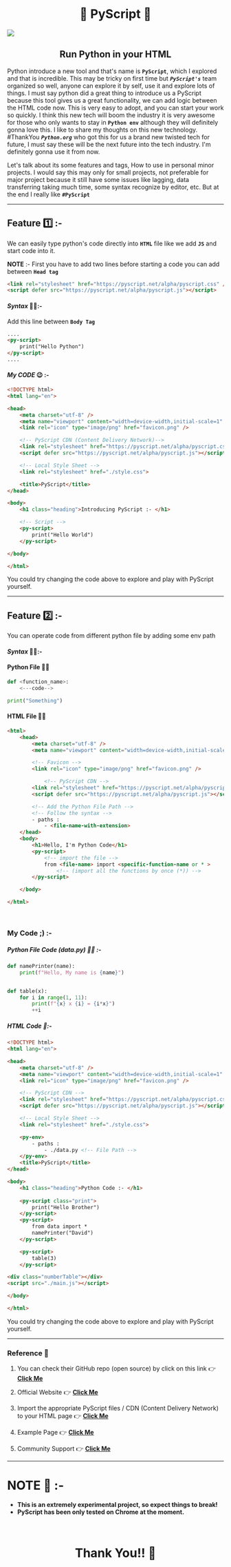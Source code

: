 <h1 align="center">🐍 PyScript 🐍</h1>
<img src="https://pyscript.net/assets/images/pyscript-sticker-black.svg">
<h2 align="center"> Run Python in your HTML</h2>

Python introduce a new tool and that's name is **`PyScript`**, which I explored and that is incredible. This may be tricky on first time but ***`PyScript's`*** team organized so well, anyone can explore it by self, use it and explore lots of things. I must say python did a great thing to introduce us a PyScript because this tool gives us a great functionality, we can add logic between the HTML code now. This is very easy to adopt, and you can start your work so quickly. I think this new tech will boom the industry it is very awesome for those who only wants to stay in  **`Python env`** although they will definitely gonna love this. I like to share my thoughts on this new technology. #ThankYou ***`Python.org`*** who got this for us a brand new twisted tech for future, I must say these will be the next future into the tech industry. I'm definitely gonna use it from now.  

Let's talk about its some features and tags, How to use in personal minor projects. I would say this may only for small projects, not preferable for major project because it still have some issues like lagging, data transferring taking much time, some syntax recognize by editor, etc. But at the end I really like **`#PyScript`**

***

## Feature 1️⃣ :-
We can easily type python's code directly into **`HTML`** file like we add **`JS`** and start code into it. 

**NOTE** :- First you have to add two lines before starting a code you can add between **`Head tag`**

```html
<link rel="stylesheet" href="https://pyscript.net/alpha/pyscript.css" />
<script defer src="https://pyscript.net/alpha/pyscript.js"></script>
```

#### ***Syntax*** 👩‍💻:-

Add this line between **`Body Tag`**

```html
....
<py-script>
    print("Hello Python")
</py-script>
....
```

#### ***My CODE*** 😉 :-

```html
<!DOCTYPE html>
<html lang="en">

<head>
    <meta charset="utf-8" />
    <meta name="viewport" content="width=device-width,initial-scale=1" />
    <link rel="icon" type="image/png" href="favicon.png" />

    <!-- PyScript CDN (Content Delivery Network)-->
    <link rel="stylesheet" href="https://pyscript.net/alpha/pyscript.css" />
    <script defer src="https://pyscript.net/alpha/pyscript.js"></script>

    <!-- Local Style Sheet -->
    <link rel="stylesheet" href="./style.css">

    <title>PyScript</title>
</head>

<body>
    <h1 class="heading">Introducing PyScript :- </h1>

    <!-- Script -->
    <py-script>
        print("Hello World")
    </py-script>

</body>

</html>
```
You could try changing the code above to explore and play with PyScript yourself.

***

## Feature 2️⃣ :-

You can operate code from different python file by adding some env path


#### ***Syntax*** 👩‍💻:-

#### Python File 👨‍💻
```python
def <function_name>:
    <---code-->

print("Something")
```

#### HTML File 👩‍💻

```html
<html>
    <head>
        <meta charset="utf-8" />
        <meta name="viewport" content="width=device-width,initial-scale=1" />

        <!-- Favicon -->
        <link rel="icon" type="image/png" href="favicon.png" />

            <!-- PyScript CDN -->
        <link rel="stylesheet" href="https://pyscript.net/alpha/pyscript.css" />
        <script defer src="https://pyscript.net/alpha/pyscript.js"></script>

        <!-- Add the Python File Path -->
        <!-- Follow the syntax -->
        - paths :
            - <file-name-with-extension>
    </head>
    <body>
        <h1>Hello, I'm Python Code</h1>
        <py-script>
            <!-- import the file -->
            from <file-name> import <specific-function-name or * >
                <!-- (import all the functions by once (*)) -->
        </py-script>

    </body>

</html>
```
<br>

### **My Code** ;) :-

##### Python File Code (data.py) 👨‍💻 :-
```python
def namePrinter(name):
    print(f"Hello, My name is {name}")


def table(x):
    for i in range(1, 11):
        print(f"{x} x {i} = {i*x}")
        ++i
```
##### HTML Code 💌:-

```html
<!DOCTYPE html>
<html lang="en">

<head>
    <meta charset="utf-8" />
    <meta name="viewport" content="width=device-width,initial-scale=1" />
    <link rel="icon" type="image/png" href="favicon.png" />

    <!-- PyScript CDN -->
    <link rel="stylesheet" href="https://pyscript.net/alpha/pyscript.css" />
    <script defer src="https://pyscript.net/alpha/pyscript.js"></script>

    <!-- Local Style Sheet -->
    <link rel="stylesheet" href="./style.css">

    <py-env>
        - paths :
            - ./data.py <!-- File Path -->
    </py-env>
    <title>PyScript</title>
</head>

<body>
    <h1 class="heading">Python Code :- </h1>
    
    <py-script class="print">
        print("Hello Brother")
    </py-script>
    <py-script>
        from data import *
        namePrinter("David")
    </py-script>

    <py-script>
        table(3)
    </py-script>

<div class="numberTable"></div>
<script src="./main.js"></script>

</body>

</html>
````
You could try changing the code above to explore and play with PyScript yourself.

***

### Reference 📔

1. You can check their GitHub repo (open source) by click on this link 👉 **[Click Me](https://github.com/pyscript/pyscript/blob/main/docs/tutorials/getting-started.md)**

2. Official Website 👉 **[Click Me](https://pyscript.net/)**

3. Import the appropriate PyScript files / CDN (Content Delivery Network)  to your HTML page 👉 **[Click Me](https://github.com/pyscript/pyscript#try-pyscript)**

4. Example Page 👉 **[Click Me](https://pyscript.net/examples)**

5. Community Support 👉 **[Click Me](https://community.anaconda.cloud/c/tech-topics/pyscript)**

***

# NOTE 📝 :-
- **This is an extremely experimental project, so expect things to break!**
- **PyScript has been only tested on Chrome at the moment.**

<br>

<h1 align="center">Thank You!! 🧡</h1>
